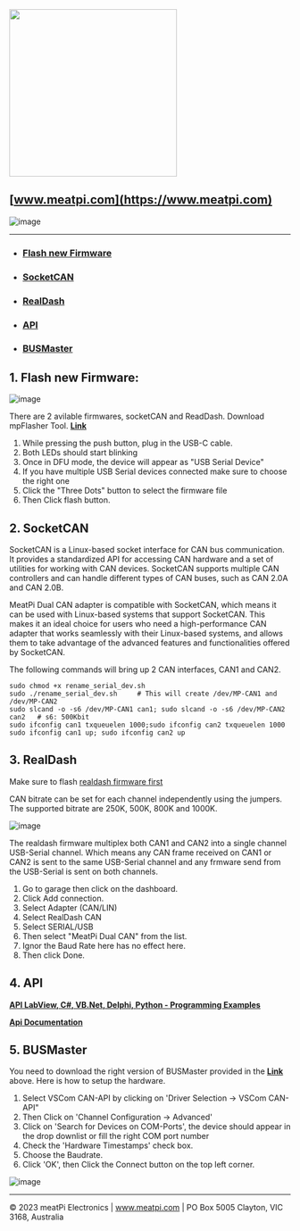 <img src="https://github.com/slimelec/ollie-hw/blob/master/images/mpi_logo.png" width=300>

[www.meatpi.com](https://www.meatpi.com)
---


![image](https://user-images.githubusercontent.com/94690098/218752989-d5006863-8b0d-4659-a94b-8a14d78d0261.png)


---


- ### [Flash new Firmware](https://github.com/meatpiHQ/mp_usb_dual_can#1-flash-new-firmware)
- ### [SocketCAN](https://github.com/meatpiHQ/mp_usb_dual_can#2-socketcan)
- ### [RealDash](https://github.com/meatpiHQ/mp_usb_dual_can#3-realdash)
- ### [API](https://github.com/meatpiHQ/mp_usb_dual_can#4-api)
- ### [BUSMaster](https://github.com/meatpiHQ/mp_usb_dual_can#5-busmaster)


## 1. Flash new Firmware:

![image](https://user-images.githubusercontent.com/94690098/146773960-5d2bcb26-4532-49b1-88ed-c5d18794a0c0.png)

There are 2 avilable firmwares, socketCAN and ReadDash. 
Download mpFlasher Tool. [**Link**](https://drive.google.com/drive/folders/1ZuAvOhjXHvq5TKOJofSgyZFOzkQ3mTIc)
1. While pressing the push button, plug in the USB-C cable.
2. Both LEDs should start blinking
3. Once in DFU mode, the device will appear as "USB Serial Device"
4. If you have multiple USB Serial devices connected make sure to choose the right one
5. Click the "Three Dots" button to select the firmware file
6. Then Click flash button. 

## 2. SocketCAN  

SocketCAN is a Linux-based socket interface for CAN bus communication. It provides a standardized API for accessing CAN hardware and a set of utilities for working with CAN devices. SocketCAN supports multiple CAN controllers and can handle different types of CAN buses, such as CAN 2.0A and CAN 2.0B.

MeatPi Dual CAN adapter is compatible with SocketCAN, which means it can be used with Linux-based systems that support SocketCAN. This makes it an ideal choice for users who need a high-performance CAN adapter that works seamlessly with their Linux-based systems, and allows them to take advantage of the advanced features and functionalities offered by SocketCAN.

The following commands will bring up 2 CAN interfaces, CAN1 and CAN2.

```
sudo chmod +x rename_serial_dev.sh
sudo ./rename_serial_dev.sh     # This will create /dev/MP-CAN1 and /dev/MP-CAN2
sudo slcand -o -s6 /dev/MP-CAN1 can1; sudo slcand -o -s6 /dev/MP-CAN2 can2   # s6: 500Kbit
sudo ifconfig can1 txqueuelen 1000;sudo ifconfig can2 txqueuelen 1000
sudo ifconfig can1 up; sudo ifconfig can2 up
```

## 3. RealDash

Make sure to flash [realdash firmware first](https://github.com/meatpiHQ/mp_usb_dual_can#1-flash-new-firmware)

CAN bitrate can be set for each channel independently using the jumpers. The supported bitrate are 250K, 500K, 800K and 1000K.

![image](https://user-images.githubusercontent.com/94690098/229812082-129e5134-5d1b-43a9-be67-ed7c9432925f.png)



The realdash firmware multiplex both CAN1 and CAN2 into a single channel USB-Serial channel. Which means any CAN frame received on CAN1 or CAN2 is sent to the same USB-Serial channel and any frmware send from the USB-Serial is sent on both channels.

1. Go to garage then click on the dashboard.
2. Click Add connection.
3. Select Adapter (CAN/LIN)
4. Select RealDash CAN
5. Select SERIAL/USB
6. Then select "MeatPi Dual CAN" from the list.
7. Ignor the Baud Rate here has no effect here.
8. Then click Done.

## 4. API

[**API LabView, C#, VB.Net, Delphi, Python - Programming Examples**](https://github.com/meatpiHQ/programming_examples/tree/master/CAN)

[**Api Documentation**](https://drive.google.com/drive/folders/1ZuAvOhjXHvq5TKOJofSgyZFOzkQ3mTIc)

## 5. BUSMaster
You need to download the right version of BUSMaster provided in the [**Link**](https://drive.google.com/drive/folders/1ZuAvOhjXHvq5TKOJofSgyZFOzkQ3mTIc) above. Here is how to setup the hardware. 
1. Select VSCom CAN-API by clicking on 'Driver Selection -> VSCom CAN-API"
2. Then Click on 'Channel Configuration -> Advanced' 
3. Click on 'Search for Devices on COM-Ports', the device should appear in the drop downlist or fill the right COM port number
4. Check the 'Hardware Timestamps' check box.
5. Choose the Baudrate.
6. Click 'OK', then Click the Connect button on the top left corner.

![image](https://user-images.githubusercontent.com/94690098/152467965-3bc36968-4de3-470f-bf0e-b39237e86d7f.png)



---

© 2023 meatPi Electronics | www.meatpi.com | PO Box 5005 Clayton, VIC 3168, Australia
